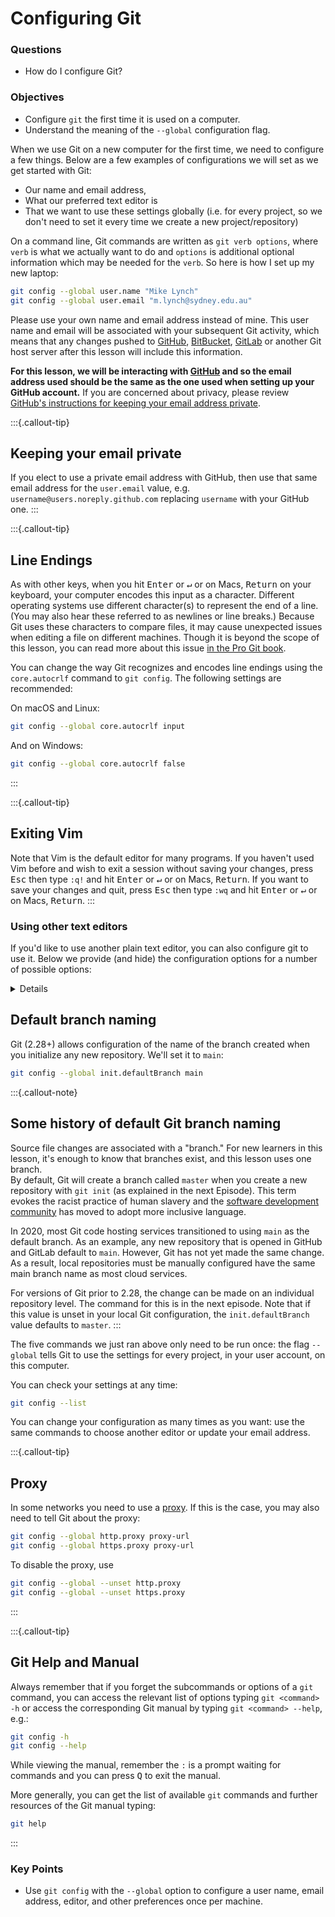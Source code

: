 # Configuring Git

<div class="questions">

### Questions

- How do I configure Git?

</div>

<div class="objectives">

### Objectives

- Configure `git` the first time it is used on a computer.
- Understand the meaning of the `--global` configuration flag.

</div>  


When we use Git on a new computer for the first time,
we need to configure a few things. Below are a few examples
of configurations we will set as we get started with Git:

*   Our name and email address,
*   What our preferred text editor is
*   That we want to use these settings globally (i.e. for every project, so we don't need to set it every time we create a new project/repository)

On a command line, Git commands are written as `git verb options`,
where `verb` is what we actually want to do and `options` is additional optional information which may be needed for the `verb`. So here is how I set up my new laptop:

```sh
git config --global user.name "Mike Lynch"
git config --global user.email "m.lynch@sydney.edu.au"
```
Please use your own name and email address instead of mine. This user name and email will be associated with your subsequent Git activity,
which means that any changes pushed to [GitHub](https://github.com/),
[BitBucket](https://bitbucket.org/),
[GitLab](https://gitlab.com/) or
another Git host server
after this lesson will include this information.

**For this lesson, we will be interacting with [GitHub](https://github.com/) and so the email address used should be the same as the one used when setting up your GitHub account.** If you are concerned about privacy, please review [GitHub's instructions for keeping your email address private](https://help.github.com/articles/keeping-your-email-address-private/). 

:::{.callout-tip}
## Keeping your email private

If you elect to use a private email address with GitHub, then use that same email address for the `user.email` value, e.g. `username@users.noreply.github.com` replacing `username` with your GitHub one.
:::

:::{.callout-tip}
## Line Endings

As with other keys, when you hit <kbd>Enter</kbd> or <kbd>↵</kbd> or on Macs, <kbd>Return</kbd> on your keyboard,
your computer encodes this input as a character.
Different operating systems use different character(s) to represent the end of a line.
(You may also hear these referred to as newlines or line breaks.)
Because Git uses these characters to compare files,
it may cause unexpected issues when editing a file on different machines. 
Though it is beyond the scope of this lesson, you can read more about this issue 
[in the Pro Git book](https://www.git-scm.com/book/en/v2/Customizing-Git-Git-Configuration#_core_autocrlf).

You can change the way Git recognizes and encodes line endings
using the `core.autocrlf` command to `git config`.
The following settings are recommended:

On macOS and Linux:

```sh
git config --global core.autocrlf input
```
And on Windows:

```sh
git config --global core.autocrlf false
```
:::



:::{.callout-tip}
## Exiting Vim

Note that Vim is the default editor for many programs. If you haven't used Vim before and wish to exit a session without saving
your changes, press <kbd>Esc</kbd> then type `:q!` and hit <kbd>Enter</kbd> or <kbd>↵</kbd> or on Macs, <kbd>Return</kbd>.
If you want to save your changes and quit, press <kbd>Esc</kbd> then type `:wq` and hit <kbd>Enter</kbd> or <kbd>↵</kbd> or on Macs, <kbd>Return</kbd>.
:::

### Using other text editors

If you'd like to use another plain text editor, you can also configure git to use it. Below we provide (and hide) the configuration options for a number of possible options:

<details>

<summary>Details</summary>

#### Atom

```sh
git config --global core.editor "atom --wait"
```

#### nano

```sh
git config --global core.editor "nano -w"
```

#### BBEdit (Mac, with command line tools)

```sh
git config --global core.editor "bbedit -w"
```

#### Sublime Text (Mac)

```sh
git config --global core.editor "/Applications/Sublime\ Text.app/Contents/SharedSupport/bin/subl -n -w"
```

#### Sublime Text (Win, 32-bit install)

```sh
git config --global core.editor "'c:/program files (x86)/sublime text 3/sublime_text.exe' -w"
```

#### Sublime Text (Win, 64-bit install)

```sh
git config --global core.editor "'c:/program files/sublime text 3/sublime_text.exe' -w"
```

#### Notepad (Win)

```sh
git config --global core.editor "c:/Windows/System32/notepad.exe"
```

#### Notepad++ (Win, 32-bit install)

```sh
git config --global core.editor "'c:/program files (x86)/Notepad++/notepad++.exe' -multiInst -notabbar -nosession -noPlugin"
```

#### Notepad++ (Win, 64-bit install)

```sh
git config --global core.editor "'c:/program files/Notepad++/notepad++.exe' -multiInst -notabbar -nosession -noPlugin"
```

#### Kate (Linux)

```sh
git config --global core.editor "kate"
```

#### Gedit (Linux)

```sh
git config --global core.editor "gedit --wait --new-window"
```

#### Scratch (Linux)

```sh
git config --global core.editor "scratch-text-editor"
```

#### Emacs

```sh
git config --global core.editor "emacs"
```

#### Vim

```sh
git config --global core.editor "vim"
```

#### VS Code

```sh
git config --global core.editor "code --wait"
```


It is possible to reconfigure the text editor for Git whenever you want to change it.

</details>

## Default branch naming

Git (2.28+) allows configuration of the name of the branch created when you
initialize any new repository.  We'll set it to `main`:

```sh
git config --global init.defaultBranch main
```


:::{.callout-note}
## Some history of default Git branch naming

Source file changes are associated with a "branch." 
For new learners in this lesson, it's enough to know that branches exist, and this lesson uses one branch.  
By default, Git will create a branch called `master` 
when you create a new repository with `git init` (as explained in the next Episode). This term evokes 
the racist practice of human slavery and the 
[software development community](https://github.com/github/renaming)  has moved to adopt 
more inclusive language. 

In 2020, most Git code hosting services transitioned to using `main` as the default 
branch. As an example, any new repository that is opened in GitHub and GitLab default 
to `main`.  However, Git has not yet made the same change.  As a result, local repositories 
must be manually configured have the same main branch name as most cloud services.  

For versions of Git prior to 2.28, the change can be made on an individual repository level.  The 
command for this is in the next episode.  Note that if this value is unset in your local Git 
configuration, the `init.defaultBranch` value defaults to `master`.
:::

The five commands we just ran above only need to be run once: the flag `--global` tells Git
to use the settings for every project, in your user account, on this computer.

You can check your settings at any time:

```sh
git config --list
```

You can change your configuration as many times as you want: use the
same commands to choose another editor or update your email address.

:::{.callout-tip}
## Proxy

In some networks you need to use a
[proxy](https://en.wikipedia.org/wiki/Proxy_server). If this is the case, you
may also need to tell Git about the proxy:

```sh
git config --global http.proxy proxy-url
git config --global https.proxy proxy-url
```

To disable the proxy, use

```sh
git config --global --unset http.proxy
git config --global --unset https.proxy
```
:::

:::{.callout-tip}
## Git Help and Manual

Always remember that if you forget the subcommands or options of a `git` command, you can access the
relevant list of options typing `git <command> -h` or access the corresponding Git manual by typing
`git <command> --help`, e.g.:

```sh
git config -h
git config --help
```
While viewing the manual, remember the `:` is a prompt waiting for commands and you can press <kbd>Q</kbd> to exit the manual.

More generally, you can get the list of available `git` commands and further resources of the Git manual typing:

```sh
git help
```
:::

<div class="keypoints">

### Key Points

- Use `git config` with the `--global` option to configure a user name, email address, editor, and other preferences once per machine.

</div>  